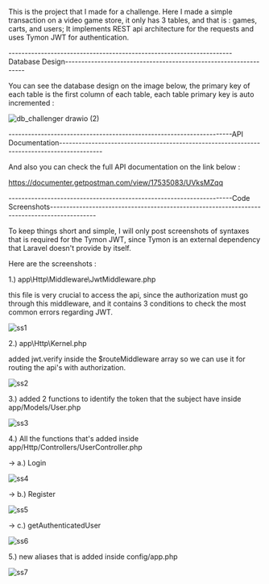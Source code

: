 This is the project that I made for a challenge. Here I made a simple transaction on a video game store, it only has 3 tables, and that is : games, carts, and users; It implements REST api architecture for the requests and uses Tymon JWT for authentication. 

---------------------------------------------------------------------Database Design-----------------------------------------------------------------

You can see the database design on the image below, the primary key of each table is the first column of each table, each table primary key is auto incremented : 

![db_challenger drawio (2)](https://user-images.githubusercontent.com/72777496/156594208-4b6ca042-0ac7-409e-9759-de3f58cadda1.png)

---------------------------------------------------------------------API Documentation-------------------------------------------------------------------------------------------

And also you can check the full API documentation on the link below : 

https://documenter.getpostman.com/view/17535083/UVksMZqq

---------------------------------------------------------------------Code Screenshots--------------------------------------------------------------------------------------------

To keep things short and simple, I will only post screenshots of syntaxes that is required for the Tymon JWT, since Tymon is an external dependency that Laravel doesn't provide by itself.

Here are the screenshots : 

1.) app\Http\Middleware\JwtMiddleware.php

this file is very crucial to access the api, since the authorization must go through this middleware, and it contains 3 conditions to check the most common errors regarding JWT.

![ss1](https://user-images.githubusercontent.com/72777496/156597889-26f82731-97a4-4a1b-a14b-902064e0c6e3.png)

2.) app\Http\Kernel.php

added jwt.verify inside the $routeMiddleware array so we can use it for routing the api's with authorization.

![ss2](https://user-images.githubusercontent.com/72777496/156599186-6e35adba-6ea7-4715-a932-9366c5f9d2a3.png)

3.) added 2 functions to identify the token that the subject have inside app/Models/User.php

![ss3](https://user-images.githubusercontent.com/72777496/156600848-e582dbdb-88b3-4246-9e1e-82362bc4aeba.png)

4.) All the functions that's added inside app/Http/Controllers/UserController.php

-> a.) Login 

![ss4](https://user-images.githubusercontent.com/72777496/156602217-87b751d1-1c49-467a-a6bc-3eba2dca572d.png)

-> b.) Register

![ss5](https://user-images.githubusercontent.com/72777496/156602572-aadcb1cd-31df-4611-9b3c-de1970b120d5.png)

-> c.) getAuthenticatedUser

![ss6](https://user-images.githubusercontent.com/72777496/156602670-46d635e9-a055-42b1-9156-9b84b3777e2b.png)

5.) new aliases that is added inside config/app.php

![ss7](https://user-images.githubusercontent.com/72777496/156603137-41161530-eae0-4507-92a1-0325c44e9285.png)






    


